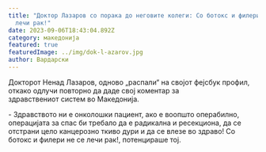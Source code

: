 ```yaml
---
title: "Доктор Лазаров со порака до неговите колеги: Со ботокс и филери не се
  лечи рак!"
date: 2023-09-06T18:43:04.892Z
category: македонија
featured: true
featuredImage: ../img/dok-l-azarov.jpg
author: Вардарски
---
```

<!--StartFragment-->

Докторот Ненад Лазаров, одново „распали“ на својот фејсбук профил, откако одлучи повторно да даде свој коментар за здравствениот систем во Македонија.

\- Здравството ни е онколошки пациент, ако е воопшто операбилно, операцијата за спас би требало да е радикална и ресекциона, да се отстрани цело канцерозно ткиво дури и да се влезе во здраво! Со ботокс и филери не се лечи рак!, потенцираше тој.



<!--EndFragment-->